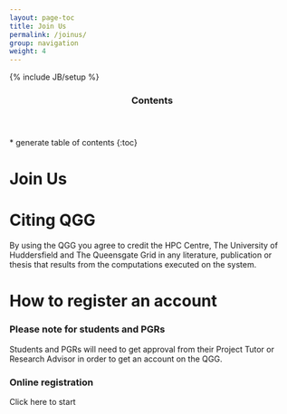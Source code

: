 ```yaml
---
layout: page-toc
title: Join Us
permalink: /joinus/
group: navigation
weight: 4
---
```


{% include JB/setup %}

<div class="row">
<div class="col-md-2">
<section id="table-of-contents" class="toc">
<header>
<h3>Contents</h3>
</header>
<div id="drawer" markdown="1">
* generate table of contents
{:toc}
</div>
</section>
</div>
<div class="col-md-10" markdown="1">


# Join Us

# Citing QGG

By using the QGG you agree to credit the HPC Centre, The University of Huddersfield and The Queensgate Grid in any literature, publication or thesis that results from the computations executed on the system.

# How to register an account

### Please note for students and PGRs

Students and PGRs will need to get approval from their Project Tutor or Research Advisor in order to get an account on the QGG.

### Online registration

Click here to start

</div>
</div>